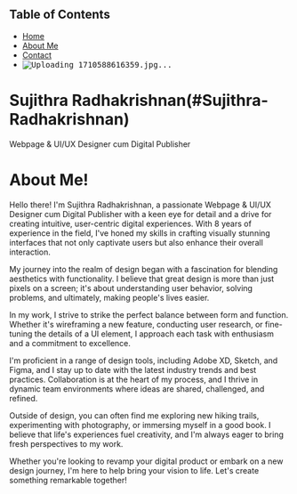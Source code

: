 ## Table of Contents
- [Home](#Sujithra-Radhakrishnan)
- [About Me](#About-Me)
- [Contact](#how-to-create-new-repository)
- <KBD>![Uploading 1710588616359.jpg...]()</KBD>
# Sujithra Radhakrishnan(#Sujithra-Radhakrishnan)
Webpage & UI/UX Designer cum Digital Publisher
# About Me!
Hello there! I'm Sujithra Radhakrishnan, a passionate Webpage & UI/UX Designer cum Digital Publisher with a keen eye for detail and a drive for creating intuitive, user-centric digital experiences. With 8 years of experience in the field, I've honed my skills in crafting visually stunning interfaces that not only captivate users but also enhance their overall interaction.

My journey into the realm of design began with a fascination for blending aesthetics with functionality. I believe that great design is more than just pixels on a screen; it's about understanding user behavior, solving problems, and ultimately, making people's lives easier.

In my work, I strive to strike the perfect balance between form and function. Whether it's wireframing a new feature, conducting user research, or fine-tuning the details of a UI element, I approach each task with enthusiasm and a commitment to excellence.

I'm proficient in a range of design tools, including Adobe XD, Sketch, and Figma, and I stay up to date with the latest industry trends and best practices. Collaboration is at the heart of my process, and I thrive in dynamic team environments where ideas are shared, challenged, and refined.

Outside of design, you can often find me exploring new hiking trails, experimenting with photography, or immersing myself in a good book. I believe that life's experiences fuel creativity, and I'm always eager to bring fresh perspectives to my work.

Whether you're looking to revamp your digital product or embark on a new design journey, I'm here to help bring your vision to life. Let's create something remarkable together!
